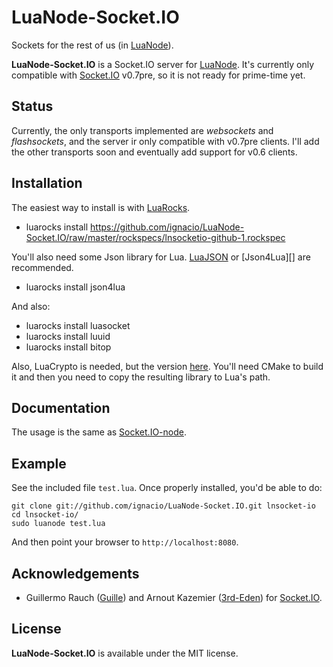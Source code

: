 # LuaNode-Socket.IO #

Sockets for the rest of us (in [LuaNode][1]).

**LuaNode-Socket.IO** is a Socket.IO server for [LuaNode][1]. It's currently only compatible with [Socket.IO][2] v0.7pre, so it is 
not ready for prime-time yet.

## Status #
Currently, the only transports implemented are *websockets* and *flashsockets*, and the server ir only compatible with 
v0.7pre clients. I'll add the other transports soon and eventually add support for v0.6 clients.

## Installation #
The easiest way to install is with [LuaRocks][3].

  - luarocks install https://github.com/ignacio/LuaNode-Socket.IO/raw/master/rockspecs/lnsocketio-github-1.rockspec
  
You'll also need some Json library for Lua. [LuaJSON][4] or [Json4Lua][] are recommended.

  - luarocks install json4lua
  
And also:

  - luarocks install luasocket
  - luarocks install luuid
  - luarocks install bitop
  
Also, LuaCrypto is needed, but the version [here](https://github.com/mkottman/luacrypto). You'll need CMake to build it 
and then you need to copy the resulting library to Lua's path.


  
## Documentation #
The usage is the same as [Socket.IO-node][6].

## Example #
See the included file `test.lua`. Once properly installed, you'd be able to do:

    git clone git://github.com/ignacio/LuaNode-Socket.IO.git lnsocket-io
    cd lnsocket-io/
    sudo luanode test.lua

And then point your browser to `http://localhost:8080`.

## Acknowledgements #

 - Guillermo Rauch ([Guille](http://github.com/guille)) and Arnout Kazemier ([3rd-Eden](http://github.com/3rd-Eden)) for 
[Socket.IO][2].

## License #
**LuaNode-Socket.IO** is available under the MIT license.


[1]: https://github.com/ignacio/LuaNode/
[2]: http://socket.io/
[3]: http://luarocks.org/
[4]: https://github.com/harningt/luajson/
[5]: http://json.luaforge.net/
[6]: https://github.com/LearnBoost/Socket.IO-node/